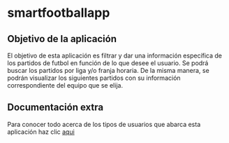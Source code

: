 # smartfootballapp

## Objetivo de la aplicación

El objetivo de esta aplicación es filtrar y dar una información específica de los partidos de futbol en función de lo que desee el usuario. Se podrá buscar los partidos por liga y/o franja horaria. De la misma manera, se podrán visualizar los siguientes partidos con su información correspondiente del equipo que se elija.

## Documentación extra

Para conocer todo acerca de los tipos de usuarios que abarca esta aplicación haz clic [aqui](https://github.com/manujurado1/smartfootballapp/blob/Objetivo-1/docs/HU.md)
